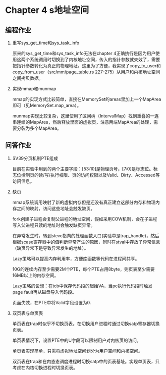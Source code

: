 # Chapter 4 s地址空间

## 编程作业

1. 重写sys_get_time和sys_task_info

    原来的sys_get_time和sys_task_info无法在chapter 4正确执行是因为用户使用这两个系统调用时切换到了内核地址空间，传入的指针参数就失效了，需要把指针参数转化为真正的物理地址。这里为了方便，我实现了copy_to_user和copy_from_user（src/mm/page_table.rs 227-275）从用户和内核地址空间之间拷贝数据。

2. 实现mmap和munmap

    mmap的实现方式比较简单，直接在MemorySet的areas里加上一个MapArea即可（见MemorySet.map_area）。

    munmap实现比较复杂，这里使用了区间树（IntervalMap）找到重叠的一连串连续的MapArea，然后释放里面的虚拟页，注意两端MapArea的处理，需要分裂为多个MapArea。

## 问答作业

1. SV39分页机制PTE组成

    目前在实验中用到的两个主要字段：[53:10]是物理页号，[7:0]是标志位。标志位控制页的读/写/执行权限、页的访问权限以及Valid、Dirty、Accessed等访问信息。

2. 缺页

    mmap系统调用映射了新的虚拟内存但是还没有真正建立这部分内存和物理内存之间的映射，访问这些地址会触发缺页。

    fork创建子进程会复制父进程的地址空间，假如采用COW机制，会在子进程写入父进程只读的地址时会触发缺页异常。

    在异常发生时，转到stevc指向的处理函数入口(实验中是trap_handle)，然后根据scase寄存器中的值判断异常产生的原因，同时在stval中存放了异常信息（缺页异常下是导致异常发生的地址）。

    Lazy策略可以提高内存利用率，方便库函数等代码在进程间共享。

    10G的连续内存至少需要2M个PTE，每个PTE占用8byte，则页表至少需要16MB以上的内存空间。

    Lazy策略的设想：在tcb中保存代码段的起始VA，当pc执行代码段时触发page fault再从磁盘导入代码段。

    页面失效，在PTE中将Valid字段设置为0.

3. 双页表与单页表

    单页表在trap时似乎不切换页表，在切换用户进程时通过切换satp寄存器切换页表。

    单页表情况下，设置PTE中的U字段可以限制用户对内核页的访问。

    单页表实现简单，只需将虚拟地址空间划分为用户空间和内核空间。

    双页表在trap和在内态态调度进程时切换satp中的页表基址。实现单页表，只考虑在内核切换进程时切换页表。
